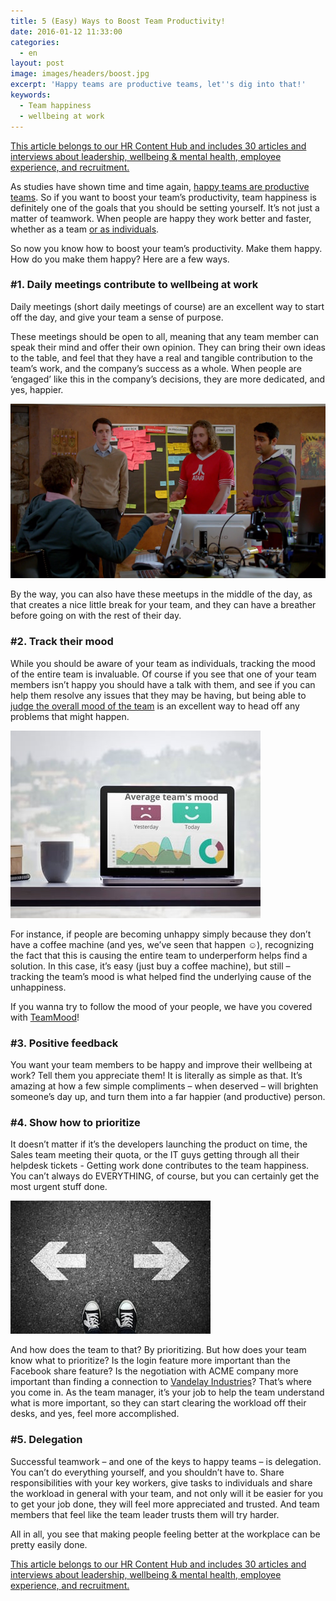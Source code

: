 ```yaml
---
title: 5 (Easy) Ways to Boost Team Productivity!
date: 2016-01-12 11:33:00
categories:
  - en
layout: post
image: images/headers/boost.jpg
excerpt: 'Happy teams are productive teams, let''s dig into that!'
keywords:
  - Team happiness
  - well­being at work
---
```


<section class="hub-content-link">
  <a href="https://www.teammood.com/en/hub/hr-hub/">This article belongs to our <span>HR Content Hub</span> and includes 30 articles and interviews about leadership, wellbeing & mental health, employee experience, and recruitment.</a>
</section>

As studies have shown time and time again, [happy teams are productive teams](http://www2.warwick.ac.uk/newsandevents/pressreleases/new_study_shows/). So if you want to boost your team’s productivity, team happiness is definitely one of the goals that you should be setting yourself. It’s not just a matter of teamwork. When people are happy&shy; they work better and faster, whether as a team [or as individuals](http://www.inc.com/jessica-stillman/happiness-makes-your-brain-work-better.html).

So now you know how to boost your team’s productivity. Make them happy. How do you make them happy? Here are a few ways.

### \#1. Daily meetings contribute to wellbeing at work

Daily meetings (short daily meetings of course) are an excellent way to start off the day, and give your team a sense of purpose.

These meetings should be open to all, meaning that any team member can speak their mind and offer their own opinion. They can bring their own ideas to the table, and feel that they have a real and tangible contribution to the team’s work, and the company’s success as a whole. When people are ‘engaged’ like this in the company’s decisions, they are more dedicated, and yes, happier.

<img src="/images/posts/daily_meeting.png" alt="Daily meeting">

By the way, you can also have these meetups in the middle of the day, as that creates a nice little break for your team, and they can have a breather before going on with the rest of their day.

### \#2. Track their mood

While you should be aware of your team as individuals, tracking the mood of the entire team is invaluable. Of course if you see that one of your team members isn’t happy you should have a talk with them, and see if you can help them resolve any issues that they may be having, but being able to [judge the overall mood of the team](/2019/03/29/why-doing-team-health-checks.html) is an excellent way to head off any problems that might happen.

<a href="https://www.teammood.com/"><img src="/images/posts/teammood-main-en.jpg" alt="Track the mood"></a>

For instance, if people are becoming unhappy simply because they don’t have a coffee machine (and yes, we’ve seen that happen ☺), recognizing the fact that this is causing the entire team to underperform helps find a solution. In this case, it’s easy (just buy a coffee machine), but still – tracking the team’s mood is what helped find the underlying cause of the unhappiness.

If you wanna try to follow the mood of your people, we have you covered with [TeamMood](https://www.teammood.com/)\!

### \#3. Positive feedback

You want your team members to be happy and improve their wellbeing at work? Tell them you appreciate them\! It is literally as simple as that. It’s amazing at how a few simple compliments – when deserved – will brighten someone’s day up, and turn them into a far happier (and productive) person.

### \#4. Show how to prioritize

It doesn’t matter if it’s the developers launching the product on time, the Sales team meeting their quota, or the IT guys getting through all their helpdesk tickets - Getting work done contributes to the team happiness. You can’t always do EVERYTHING, of course, but you can certainly get the most urgent stuff done.

<img src="/images/posts/priority.jpg" alt="Prioritize">

And how does the team to that? By prioritizing. But how does your team know what to prioritize? Is the login feature more important than the Facebook share feature? Is the negotiation with ACME company more important than finding a connection to [Vandelay Industries](http://seinfeld.wikia.com/wiki/Vandelay_Industries)? That’s where you come in. As the team manager, it’s your job to help the team understand what is more important, so they can start clearing the workload off their desks, and yes, feel more accomplished.

### \#5. Delegation

Successful teamwork – and one of the keys to happy teams – is delegation. You can’t do everything yourself, and you shouldn’t have to. Share responsibilities with your key workers, give tasks to individuals and share the workload in general with your team, and not only will it be easier for you to get your job done, they will feel more appreciated and trusted. And team members that feel like the team leader trusts them&shy; will try harder.

All in all, you see that making people feeling better at the workplace can be pretty easily done.

<section class="hub-content-link hub-content-link-end">
  <a href="https://www.teammood.com/en/hub/hr-hub/">This article belongs to our <span>HR Content Hub</span> and includes 30 articles and interviews about leadership, wellbeing & mental health, employee experience, and recruitment.</a>
</section>